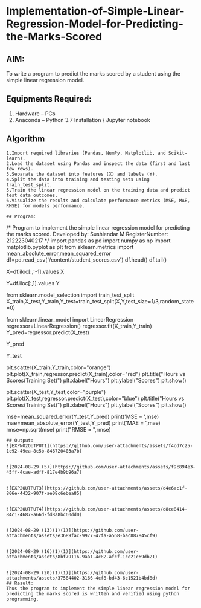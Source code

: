 # Implementation-of-Simple-Linear-Regression-Model-for-Predicting-the-Marks-Scored

## AIM:
To write a program to predict the marks scored by a student using the simple linear regression model.

## Equipments Required:
1. Hardware – PCs
2. Anaconda – Python 3.7 Installation / Jupyter notebook

## Algorithm
```
1.Import required libraries (Pandas, NumPy, Matplotlib, and Scikit-learn).
2.Load the dataset using Pandas and inspect the data (first and last few rows).
3.Separate the dataset into features (X) and labels (Y).
4.Split the data into training and testing sets using train_test_split.
5.Train the linear regression model on the training data and predict test data outcomes.
6.Visualize the results and calculate performance metrics (MSE, MAE, RMSE) for models performance.

## Program:
```
/*
Program to implement the simple linear regression model for predicting the marks scored.
Developed by: Sushiendar M
RegisterNumber: 212223040217
*/
import pandas as pd
import numpy as np
import matplotlib.pyplot as plt
from sklearn.metrics import mean_absolute_error,mean_squared_error
df=pd.read_csv('/content/student_scores.csv')
df.head()
df.tail()

X=df.iloc[:,:-1].values
X

Y=df.iloc[:,1].values
Y

from sklearn.model_selection import train_test_split
X_train,X_test,Y_train,Y_test=train_test_split(X,Y,test_size=1/3,random_state=0)

from sklearn.linear_model import LinearRegression
regressor=LinearRegression()
regressor.fit(X_train,Y_train)
Y_pred=regressor.predict(X_test)
 
Y_pred

Y_test

plt.scatter(X_train,Y_train,color="orange")
plt.plot(X_train,regressor.predict(X_train),color="red")
plt.title("Hours vs Scores(Training Set)")
plt.xlabel("Hours")
plt.ylabel("Scores")
plt.show()

plt.scatter(X_test,Y_test,color="purple")
plt.plot(X_test,regressor.predict(X_test),color="blue")
plt.title("Hours vs Scores(Training Set)")
plt.xlabel("Hours")
plt.ylabel("Scores")
plt.show()

mse=mean_squared_error(Y_test,Y_pred)
print('MSE = ',mse)
mae=mean_absolute_error(Y_test,Y_pred)
print('MAE = ',mae)
rmse=np.sqrt(mse)
print("RMSE = ",rmse)
```
## Output:
![EXPNO2OUTPUT1](https://github.com/user-attachments/assets/f4cd7c25-1c92-49ea-8c5b-846720403a7b)


![2024-08-29 (5)](https://github.com/user-attachments/assets/f9c894e3-45ff-4cae-adff-817e4b9b96a7)


![EXP2OUTPUT3](https://github.com/user-attachments/assets/d4e6ac1f-806e-4432-907f-ae08c6ebea85)


![EXP2OUTPUT4](https://github.com/user-attachments/assets/d8ce8414-84c1-4687-a66d-fd8a8bc60dd0)


![2024-08-29 (13)(1)(1)](https://github.com/user-attachments/assets/e3689fac-9977-47fa-a568-bac887845cf9)


![2024-08-29 (16)(1)(1)](https://github.com/user-attachments/assets/8bf79116-9aa1-4c82-afcf-1ce21c69db21)


![2024-08-29 (20)(1)(1)](https://github.com/user-attachments/assets/37584402-3166-4cf8-bd43-6c1521b4bd8d)
## Result:
Thus the program to implement the simple linear regression model for predicting the marks scored is written and verified using python programming.
